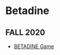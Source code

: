 # Betadine
## FALL 2020
* [BETADINE Game](https://github.com/TanviMishra/Betadine/blob/master/BitMapGame/index.html)
